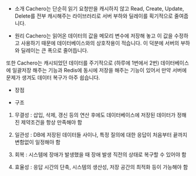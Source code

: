 
- 소개
Cachero는 단순히 읽기 요청만을 캐시하지 않고 Read, Create, Update, Delete를 전부 캐시해주는 라이브러리로
서버 부하와 딜레이를 획기적으로 줄여줍니다.

- 원리
Cachero는 읽어온 데이터의 값을 메모리 변수에 저장해 놓고 
이 값을 수정하고 사용하기 때문에 데이터베이스와의 상호작용이 적습니다.
이 덕분에 서버의 부하와 딜레이는 큰 폭으로 줄어듭니다.

또한 Cachero는 캐시되었던 데이터를 주기적으로 (하루에 1번에서 2번) 데이터베이스에 일괄저장 해주는 기능과
Redis에 동시에 저장을 해주는 기능이 있어서 만약 서버에 문제가 생겨도 데이터 복구가 아주 쉽습니다.


- 장점


- 구조 


1. 무결성 : 삽입, 삭제, 갱신 등의 연산 후에도 데이터베이스에 저장된 데이터가 정해진 제약조건을 항상 만족해야 함

2. 일관성 : DB에 저장된 데이터들 사이나, 특정 질의에 대한 응답이 처음부터 끝까지 변함없이 일정해야 함

3. 회복 : 시스템에 장애가 발생했을 때 장애 발생 직전의 상태로 복구할 수 있어야 함

5. 효율성 : 응답 시간의 단축, 시스템의 생산성, 저장 공간의 최적화 등이 가능해야 함

